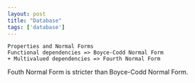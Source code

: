 ```yaml
---
layout: post
title: "Database"
tags: ['database']
---
```

```
Properties and Normal Forms
Functional dependencies => Boyce-Codd Normal Form
+ Multivalued dependencies => Fourth Normal Form
```

Fouth Normal Form is stricter than Boyce-Codd Normal Form.

